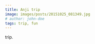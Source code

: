 ```yaml
---
title: Anji trip
image: images/posts/20151025_081349.jpg
# author: john-doe
tags: trip, fun
---
```


trip.